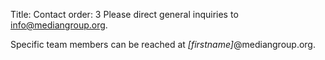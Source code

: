 Title: Contact
order: 3
Please direct general inquiries to [info@mediangroup.org](info@mediangroup.org).

Specific team members can be reached at *[firstname]*@mediangroup.org. 
